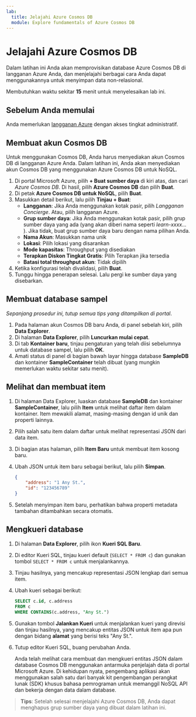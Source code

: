 ```yaml
---
lab:
  title: Jelajahi Azure Cosmos DB
  module: Explore fundamentals of Azure Cosmos DB
---
```

# <a name="explore-azure-cosmos-db"></a>Jelajahi Azure Cosmos DB

Dalam latihan ini Anda akan memprovisikan database Azure Cosmos DB di langganan Azure Anda, dan menjelajahi berbagai cara Anda dapat menggunakannya untuk menyimpan data non-relasional.

Membutuhkan waktu sekitar **15** menit untuk menyelesaikan lab ini.

## <a name="before-you-start"></a>Sebelum Anda memulai

Anda memerlukan [langganan Azure](https://azure.microsoft.com/free) dengan akses tingkat administratif.

## <a name="create-a-cosmos-db-account"></a>Membuat akun Cosmos DB

Untuk menggunakan Cosmos DB, Anda harus menyediakan akun Cosmos DB di langganan Azure Anda. Dalam latihan ini, Anda akan menyediakan akun Cosmos DB yang menggunakan Azure Cosmos DB untuk NoSQL.

1. Di portal Microsoft Azure, pilih **+ Buat sumber daya** di kiri atas, dan cari *Azure Cosmos DB*.  Di hasil, pilih **Azure Cosmos DB** dan pilih **Buat**.
1. Di petak **Azure Cosmos DB untuk NoSQL**, pilih **Buat**.
1. Masukkan detail berikut, lalu pilih **Tinjau + Buat**:
    - **Langganan**: Jika Anda menggunakan kotak pasir, pilih *Langganan Concierge*. Atau, pilih langganan Azure.
    - **Grup sumber daya**: Jika Anda menggunakan kotak pasir, pilih grup sumber daya yang ada (yang akan diberi nama seperti *learn-xxxx...* ). Jika tidak, buat grup sumber daya baru dengan nama pilihan Anda.
    - **Nama Akun**: Masukkan nama unik
    - **Lokasi**: Pilih lokasi yang disarankan
    - **Mode kapasitas**: Throughput yang disediakan
    - **Terapkan Diskon Tingkat Gratis**: Pilih Terapkan jika tersedia
    - **Batasi total throughput akun**: Tidak dipilih
1. Ketika konfigurasi telah divalidasi, pilih **Buat**.
1. Tunggu hingga penerapan selesai. Lalu pergi ke sumber daya yang disebarkan.

## <a name="create-a-sample-database"></a>Membuat database sampel

*Sepanjang prosedur ini, tutup semua tips yang ditampilkan di portal*.

1. Pada halaman akun Cosmos DB baru Anda, di panel sebelah kiri, pilih **Data Explorer**.
1. Di halaman **Data Explorer**, pilih **Luncurkan mulai cepat**.
1. Di tab **Kontainer baru**, tinjau pengaturan yang telah diisi sebelumnya untuk database sampel, lalu pilih **OK**.
1. Amati status di panel di bagian bawah layar hingga database **SampleDB** dan kontainer **SampleContainer** telah dibuat (yang mungkin memerlukan waktu sekitar satu menit).

## <a name="view-and-create-items"></a>Melihat dan membuat item

1. Di halaman Data Explorer, luaskan database **SampleDB** dan kontainer **SampleContainer**, lalu pilih **Item** untuk melihat daftar item dalam kontainer. Item mewakili alamat, masing-masing dengan id unik dan properti lainnya.
1. Pilih salah satu item dalam daftar untuk melihat representasi JSON dari data item.
1. Di bagian atas halaman, pilih **Item Baru** untuk membuat item kosong baru.
1. Ubah JSON untuk item baru sebagai berikut, lalu pilih **Simpan**.

    ```json
    {
        "address": "1 Any St.",
        "id": "123456789"
    }
    ```

1. Setelah menyimpan item baru, perhatikan bahwa properti metadata tambahan ditambahkan secara otomatis.

## <a name="query-the-database"></a>Mengkueri database

1. Di halaman **Data Explorer**, pilih ikon **Kueri SQL Baru**.
1. Di editor Kueri SQL, tinjau kueri default (`SELECT * FROM c`) dan gunakan tombol `SELECT * FROM c` untuk menjalankannya.
1. Tinjau hasilnya, yang mencakup representasi JSON lengkap dari semua item.
1. Ubah kueri sebagai berikut:

    ```sql
    SELECT c.id, c.address
    FROM c
    WHERE CONTAINS(c.address, "Any St.")
    ```

1. Gunakan tombol **Jalankan Kueri** untuk menjalankan kueri yang direvisi dan tinjau hasilnya, yang mencakup entitas JSON untuk item apa pun dengan bidang **alamat** yang berisi teks "Any St.".
1. Tutup editor Kueri SQL, buang perubahan Anda.

    Anda telah melihat cara membuat dan mengkueri entitas JSON dalam database Cosmos DB menggunakan antarmuka penjelajah data di portal Microsoft Azure. Di kehidupan nyata, pengembang aplikasi akan menggunakan salah satu dari banyak kit pengembangan perangkat lunak (SDK) khusus bahasa pemrograman untuk memanggil NoSQL API dan bekerja dengan data dalam database.

> **Tips**: Setelah selesai menjelajahi Azure Cosmos DB, Anda dapat menghapus grup sumber daya yang dibuat dalam latihan ini.
